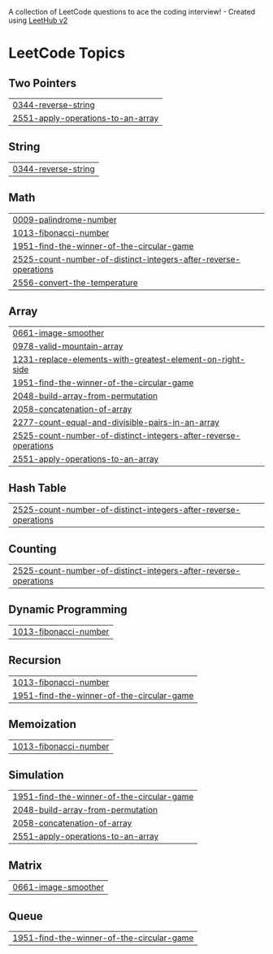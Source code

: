 A collection of LeetCode questions to ace the coding interview! - Created using [LeetHub v2](https://github.com/arunbhardwaj/LeetHub-2.0)
<!---LeetCode Topics Start-->
# LeetCode Topics
## Two Pointers
|  |
| ------- |
| [0344-reverse-string](https://github.com/EBNyame/LeetCode/tree/master/0344-reverse-string) |
| [2551-apply-operations-to-an-array](https://github.com/EBNyame/LeetCode/tree/master/2551-apply-operations-to-an-array) |
## String
|  |
| ------- |
| [0344-reverse-string](https://github.com/EBNyame/LeetCode/tree/master/0344-reverse-string) |
## Math
|  |
| ------- |
| [0009-palindrome-number](https://github.com/EBNyame/LeetCode/tree/master/0009-palindrome-number) |
| [1013-fibonacci-number](https://github.com/EBNyame/LeetCode/tree/master/1013-fibonacci-number) |
| [1951-find-the-winner-of-the-circular-game](https://github.com/EBNyame/LeetCode/tree/master/1951-find-the-winner-of-the-circular-game) |
| [2525-count-number-of-distinct-integers-after-reverse-operations](https://github.com/EBNyame/LeetCode/tree/master/2525-count-number-of-distinct-integers-after-reverse-operations) |
| [2556-convert-the-temperature](https://github.com/EBNyame/LeetCode/tree/master/2556-convert-the-temperature) |
## Array
|  |
| ------- |
| [0661-image-smoother](https://github.com/EBNyame/LeetCode/tree/master/0661-image-smoother) |
| [0978-valid-mountain-array](https://github.com/EBNyame/LeetCode/tree/master/0978-valid-mountain-array) |
| [1231-replace-elements-with-greatest-element-on-right-side](https://github.com/EBNyame/LeetCode/tree/master/1231-replace-elements-with-greatest-element-on-right-side) |
| [1951-find-the-winner-of-the-circular-game](https://github.com/EBNyame/LeetCode/tree/master/1951-find-the-winner-of-the-circular-game) |
| [2048-build-array-from-permutation](https://github.com/EBNyame/LeetCode/tree/master/2048-build-array-from-permutation) |
| [2058-concatenation-of-array](https://github.com/EBNyame/LeetCode/tree/master/2058-concatenation-of-array) |
| [2277-count-equal-and-divisible-pairs-in-an-array](https://github.com/EBNyame/LeetCode/tree/master/2277-count-equal-and-divisible-pairs-in-an-array) |
| [2525-count-number-of-distinct-integers-after-reverse-operations](https://github.com/EBNyame/LeetCode/tree/master/2525-count-number-of-distinct-integers-after-reverse-operations) |
| [2551-apply-operations-to-an-array](https://github.com/EBNyame/LeetCode/tree/master/2551-apply-operations-to-an-array) |
## Hash Table
|  |
| ------- |
| [2525-count-number-of-distinct-integers-after-reverse-operations](https://github.com/EBNyame/LeetCode/tree/master/2525-count-number-of-distinct-integers-after-reverse-operations) |
## Counting
|  |
| ------- |
| [2525-count-number-of-distinct-integers-after-reverse-operations](https://github.com/EBNyame/LeetCode/tree/master/2525-count-number-of-distinct-integers-after-reverse-operations) |
## Dynamic Programming
|  |
| ------- |
| [1013-fibonacci-number](https://github.com/EBNyame/LeetCode/tree/master/1013-fibonacci-number) |
## Recursion
|  |
| ------- |
| [1013-fibonacci-number](https://github.com/EBNyame/LeetCode/tree/master/1013-fibonacci-number) |
| [1951-find-the-winner-of-the-circular-game](https://github.com/EBNyame/LeetCode/tree/master/1951-find-the-winner-of-the-circular-game) |
## Memoization
|  |
| ------- |
| [1013-fibonacci-number](https://github.com/EBNyame/LeetCode/tree/master/1013-fibonacci-number) |
## Simulation
|  |
| ------- |
| [1951-find-the-winner-of-the-circular-game](https://github.com/EBNyame/LeetCode/tree/master/1951-find-the-winner-of-the-circular-game) |
| [2048-build-array-from-permutation](https://github.com/EBNyame/LeetCode/tree/master/2048-build-array-from-permutation) |
| [2058-concatenation-of-array](https://github.com/EBNyame/LeetCode/tree/master/2058-concatenation-of-array) |
| [2551-apply-operations-to-an-array](https://github.com/EBNyame/LeetCode/tree/master/2551-apply-operations-to-an-array) |
## Matrix
|  |
| ------- |
| [0661-image-smoother](https://github.com/EBNyame/LeetCode/tree/master/0661-image-smoother) |
## Queue
|  |
| ------- |
| [1951-find-the-winner-of-the-circular-game](https://github.com/EBNyame/LeetCode/tree/master/1951-find-the-winner-of-the-circular-game) |
<!---LeetCode Topics End-->